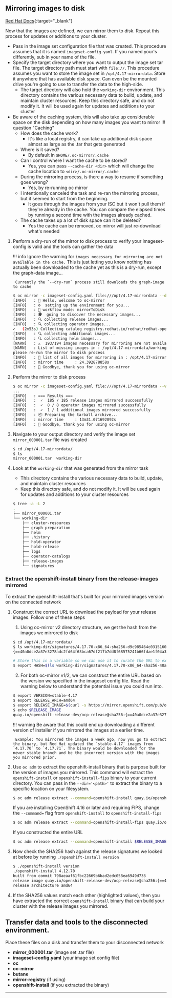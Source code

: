 ## Mirroring images to disk
[Red Hat Docs](https://docs.redhat.com/en/documentation/openshift_container_platform/4.17/html/disconnected_environments/mirroring-in-disconnected-environments#mirror-to-disk-v2_about-installing-oc-mirror-v2){:target="_blank"}

Now that the images are defined, we can mirror them to disk. Repeat this process for updates or additions to your cluster.

- Pass in the image set configuration file that was created. This procedure assumes that it is named `imageset-config.yaml`. If you named your's differently, sub in your name of the file.
- Specify the target directory where you want to output the image set tar file. The target directory path must start with `file://`. This procedure assumes you want to store the image set in `/opt/4.17-mirrordata`. Store it anywhere that has available disk space. Can even be the mounted drive you're going to use to transfer the data to the high-side.
  - The target directory will also hold the `working-dir` environment. This directory contains the various necessary data to build, update, and maintain cluster resources. Keep this directory safe, and do not modify it. It will be used again for updates and additions to your cluster
- Be aware of the caching system, this will also take up considerable space on the disk depending on how many images you want to mirror
!!! question "Caching"
    - How does the cache work?
        - It's like a local registry, it can take up additional disk space almost as large as the .tar that gets generated
    - Where is it saved?
        - By default in `$HOME/.oc-mirror/.cache`
    - Can I control where I want the cache to be stored?
        - Yes, you can pass `--cache-dir <dir>` which will change the cache location to `<dir>/.oc-mirror/.cache`
    - During the mirroring process, is there a way to resume if something goes wrong?
        - Yes, by re-running oc mirror
    - I intentionally canceled the task and re-ran the mirroring process, but it seemed to start from the beginning.
        - It goes through the images from your ISC but it won't pull them if they're already in the cache. You can compare the elapsed times by running a second time with the images already cached.
    - The cache takes up a lot of disk space can it be deleted?
        - Yes the cache can be removed, oc mirror will just re-download what's needed

1. Perform a dry-run of the mirror to disk process to verify your imageset-config is valid and the tools can gather the data
    
    !!! info
        Ignore the warning for `images necessary for mirroring are not available in the cache.` This is just letting you know nothing has actually been downloaded to the cache yet as this is a dry-run, except the graph-data image...

        Currently the `--dry-run` process still downloads the graph-image to cache
    
    ```bash
    $ oc mirror -c imageset-config.yaml file:///opt/4.17-mirrordata --dry-run --v2
    [INFO]   : 👋 Hello, welcome to oc-mirror
    [INFO]   : ⚙️  setting up the environment for you...
    [INFO]   : 🔀 workflow mode: mirrorToDisk
    [INFO]   : 🕵  going to discover the necessary images...
    [INFO]   : 🔍 collecting release images...
    [INFO]   : 🔍 collecting operator images...
    ✓   (2m53s) Collecting catalog registry.redhat.io/redhat/redhat-operator-index:v4.17
    [INFO]   : 🔍 collecting additional images...
    [INFO]   : 🔍 collecting helm images...
    [WARN]   : ⚠️  193/194 images necessary for mirroring are not available in the cache.
    [WARN]   : List of missing images in : /opt/4.17-mirrordata/working-dir/dry-run/missing.txt.
    please re-run the mirror to disk process
    [INFO]   : 📄 list of all images for mirroring in : /opt/4.17-mirrordata/working-dir/dry-run/mapping.txt
    [INFO]   : mirror time     : 24.392878858s
    [INFO]   : 👋 Goodbye, thank you for using oc-mirror
    ```

1. Perform the mirror to disk process    
    ```bash
    $ oc mirror -c imageset-config.yaml file:///opt/4.17-mirrordata --v2
    ...
    [INFO]   : === Results ===
    [INFO]   :  ✓  185 / 185 release images mirrored successfully
    [INFO]   :  ✓  8 / 8 operator images mirrored successfully
    [INFO]   :  ✓  1 / 1 additional images mirrored successfully
    [INFO]   : 📦 Preparing the tarball archive...
    [INFO]   : mirror time     : 13m31.071692892s
    [INFO]   : 👋 Goodbye, thank you for using oc-mirror
    ```
    
1. Navigate to your output directory and verify the image set `mirror_000001.tar` file was created
    ```bash
    $ cd /opt/4.17-mirrordata/
    $ ls
    mirror_000001.tar  working-dir
    ```

1. Look at the `working-dir` that was generated from the mirror task
    - This directory contains the various necessary data to build, update, and maintain cluster resources
    - Keep this directory safe, and do not modify it. It will be used again for updates and additions to your cluster resources
    ```bash
    $ tree -a -L 2
    .
    ├── mirror_000001.tar
    └── working-dir
        ├── cluster-resources
        ├── graph-preparation
        ├── helm
        ├── .history
        ├── hold-operator
        ├── hold-release
        ├── logs
        ├── operator-catalogs
        ├── release-images
        └── signatures
    ```
  
### Extract the openshift-install binary from the release-images mirrored
To extract the openshift-install that's built for your mirrored images version on the connected network

1. Construct the correct URL to download the payload for your release images. Follow one of these steps
    
    1. Using oc-mirror v2 directory structure, we get the hash from the images we mirrored to disk
    ```bash
    $ cd /opt/4.17-mirrordata/
    $ ls working-dir/signatures/4.17.70-x86_64-sha256-d9c985464c0315160971b3e79f5fbec628d403a572f7a6d893c04627c066c0bb | awk -F'sha256-' '{print $2}'
    {==40a0dce2a37e3278adc2fd64f63bca67df217b7dd8f68575241b66fdae1f04a3==}

    # Store this in a variable so we can use it to curate the URL to extract the installer from without copying and pasting 
    $ export HASH=$(ls working-dir/signatures/4.17.70-x86_64-sha256-40a0dce2a37e3278adc2fd64f63bca67df217b7dd8f68575241b66fdae1f04a3 | awk -F'sha256-' '{print $2}')
    ```
    2. For both oc-mirror v1/2, we can construct the entire URL based on the version we specified in the imageset config file. Read the warning below to understand the potential issue you could run into.
    ```bash
    $ export VERSION=stable-4.17
    $ export RELEASE_ARCH=amd64
    $ export RELEASE_IMAGE=$(curl -s https://mirror.openshift.com/pub/openshift-v4/$RELEASE_ARCH/clients/ocp/$VERSION/release.txt | grep 'Pull From: quay.io' | awk -F ' ' '{print $3}')
    $ echo $RELEASE_IMAGE
    quay.io/openshift-release-dev/ocp-release@sha256:{==40a0dce2a37e3278adc2fd64f63bca67df217b7dd8f68575241b66fdae1f04a3==}
    ```
    !!! warning
        Be aware that this could end up downloading a different version of installer if you mirrored the images at a earlier time.

        Example: You mirrored the images a week ago, now you go to extract the binary, but Red Hat updated the `stable-4.17` images from `4.17.70` to `4.17.71`. The binary would be downloaded for the newer stable branch and be the incorrect version with the images you mirrored prior.

2. Use `oc adm` to extract the openshift-install binary that is purpose built for the version of images you mirrored. This command will extract the `openshift-install` or `openshift-install-fips` binary to your current directory. You can pass in the `--dir='<path>'` to extract the binary to a specific location on your filesystem. 
    ```bash
    $ oc adm release extract --command=openshift-install quay.io/openshift-release-dev/ocp-release@sha256:$HASH
    ```
    If you are installing OpenShift 4.16 or later and requiring FIPS, change the `--command=` flag from `openshift-install` to `openshift-install-fips`
    ```bash
    $ oc adm release extract --command=openshift-install-fips quay.io/openshift-release-dev/ocp-release@sha256:$HASH
    ```
    If you constructed the entire URL
    ```bash
    $ oc adm release extract --command=openshift-install $RELEASE_IMAGE
    ```
3. Now check the SHA256 hash against the release signatures we looked at before by running `./openshift-install version`
    ```bash
    $ ./openshift-install version
    ./openshift-install 4.12.70
    built from commit 798aeaaf61fbc22669b6bad2edc058ea6949d733
    release image quay.io/openshift-release-dev/ocp-release@sha256:{==40a0dce2a37e3278adc2fd64f63bca67df217b7dd8f68575241b66fdae1f04a3==}
    release architecture amd64
    ```
4. If the SHA256 values match each other (highlighted values), then you have extracted the correct `openshift-install` binary that can build your cluster with the release images you mirrored.

## Transfer data and tools to the disconnected environment.
Place these files on a disk and transfer them to your disconnected network

- **mirror_000001.tar** (image set .tar file)
- **imageset-config.yaml** (your image set config file)
- **oc**
- **oc-mirror**
- **butane**
- **mirror-registry** (if using)
- **openshift-install** (if you extracted the binary)

---